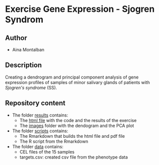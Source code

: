 # Exercise Gene Expression - Sjogren Syndrom

## Author

* Aina Montalban 

## Description

Creating a dendrogram and principal component analysis of gene expression profiles of samples of minor salivary glands of patients with _Sjogren's syndrome_ (SS). 

## Repository content

* The folder [results](https://github.com/AinaMontalban/Exercise-SS-Prova/tree/main/results) contains:
    + The [html file](https://github.com/AinaMontalban/Exercise-SS-Prova/blob/main/results/exercise_sjogren_syndrome.html) with the code and the results of the exercise
    + The [images](https://github.com/AinaMontalban/Exercise-SS-Prova/tree/main/results/images) folder with the dendogram and the PCA plot 
* The folder [scripts](https://github.com/AinaMontalban/Exercise-SS-Prova/tree/main/scripts) contains:
	+ The Rmarkdown that builds the html file and pdf file
	+ The R script from the Rmarkdown
* The folder [data](https://github.com/AinaMontalban/Exercise-SS-Prova/tree/main/data) contains:
	+ CEL files of the 15 samples
	+ targets.csv: created csv file from the phenotype data 

